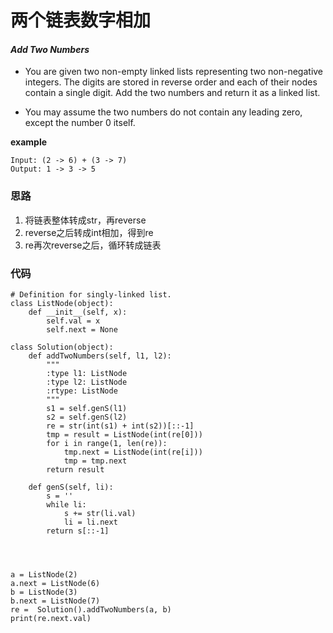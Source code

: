 # 两个链表数字相加
#### *Add Two Numbers*

* You are given two non-empty linked lists representing two non-negative integers. The digits are stored in reverse order and each of their nodes contain a single digit. Add the two numbers and return it as a linked list.

* You may assume the two numbers do not contain any leading zero, except the number 0 itself.

**example**
```
Input: (2 -> 6) + (3 -> 7)
Output: 1 -> 3 -> 5
```
### 思路
1. 将链表整体转成str，再reverse
2. reverse之后转成int相加，得到re
3. re再次reverse之后，循环转成链表


### 代码
```
# Definition for singly-linked list.
class ListNode(object):
    def __init__(self, x):
        self.val = x
        self.next = None

class Solution(object):
    def addTwoNumbers(self, l1, l2):
        """
        :type l1: ListNode
        :type l2: ListNode
        :rtype: ListNode
        """
        s1 = self.genS(l1)
        s2 = self.genS(l2)
        re = str(int(s1) + int(s2))[::-1]
        tmp = result = ListNode(int(re[0]))
        for i in range(1, len(re)):
            tmp.next = ListNode(int(re[i]))
            tmp = tmp.next
        return result

    def genS(self, li):
        s = ''
        while li:
            s += str(li.val)
            li = li.next
        return s[::-1]




a = ListNode(2)
a.next = ListNode(6)
b = ListNode(3)
b.next = ListNode(7)
re =  Solution().addTwoNumbers(a, b)
print(re.next.val)
```